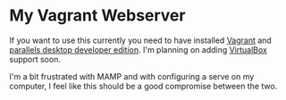 # My Vagrant Webserver

If you want to use this currently you need to have installed [Vagrant](https://www.vagrantup.com) and [parallels desktop developer edition](http://www.parallels.com/products/desktop/). I'm planning on adding [VirtualBox](http://www.virtualbox.org) support soon.

I'm a bit frustrated with MAMP and with configuring a serve on my computer, I feel like this should be a good compromise between the two.